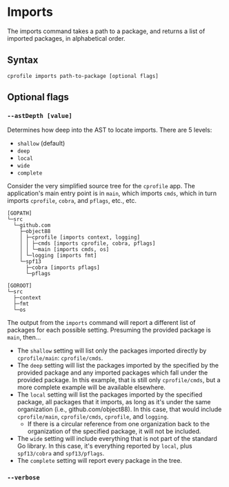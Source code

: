 # Imports

The imports command takes a path to a package, and returns a list of imported packages, in alphabetical order.

## Syntax

`cprofile imports path-to-package [optional flags]`

## Optional flags

### `--astDepth [value]`

Determines how deep into the AST to locate imports.  There are 5 levels:

* `shallow` (default)
* `deep`
* `local`
* `wide`
* `complete`

Consider the very simplified source tree for the `cprofile` app.  The application's main entry point is in `main`, which imports `cmds`, which in turn imports `cprofile`, `cobra`, and `pflags`, etc., etc.

```text
[GOPATH]
└─src
  └─github.com
    ├─object88
    │ ├─cprofile [imports context, logging]
    │ │ ├─cmds [imports cprofile, cobra, pflags]
    │ │ └─main [imports cmds, os]
    │ └─logging [imports fmt]
    └─spf13
      ├─cobra [imports pflags]
      └─pflags

[GOROOT]
└─src
  ├─context
  ├─fmt
  └─os
```

The output from the `imports` command will report a different list of packages for each possible setting.  Presuming the provided package is `main`, then...

* The `shallow` setting will list only the packages imported directly by `cprofile/main`: `cprofile/cmds`.
* The `deep` setting will list the packages imported by the specified by the provided package and any imported packages which fall under the provided package.  In this example, that is still only `cprofile/cmds`, but a more complete example will be available elsewhere.
* The `local` setting will list the packages imported by the specified package, all packages that it imports, as long as it's under the same organization (i.e., github.com/object88).  In this case, that would include `cprofile/main`, `cprofile/cmds`, `cprofile`, and `logging`.
  * If there is a circular reference from one organization back to the organization of the specified package, it will not be included.
* The `wide` setting will include everything that is not part of the standard Go library.  In this case, it's everything reported by `local`, plus `spf13/cobra` and `spf13/pflags`.
* The `complete` setting will report every package in the tree.

### `--verbose`